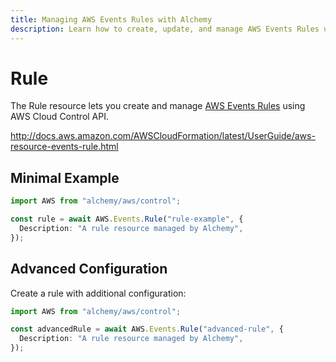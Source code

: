 ```yaml
---
title: Managing AWS Events Rules with Alchemy
description: Learn how to create, update, and manage AWS Events Rules using Alchemy Cloud Control.
---
```


# Rule

The Rule resource lets you create and manage [AWS Events Rules](https://docs.aws.amazon.com/events/latest/userguide/) using AWS Cloud Control API.

http://docs.aws.amazon.com/AWSCloudFormation/latest/UserGuide/aws-resource-events-rule.html

## Minimal Example

```ts
import AWS from "alchemy/aws/control";

const rule = await AWS.Events.Rule("rule-example", {
  Description: "A rule resource managed by Alchemy",
});
```

## Advanced Configuration

Create a rule with additional configuration:

```ts
import AWS from "alchemy/aws/control";

const advancedRule = await AWS.Events.Rule("advanced-rule", {
  Description: "A rule resource managed by Alchemy",
});
```

